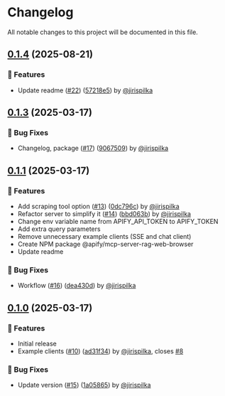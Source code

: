 # Changelog

All notable changes to this project will be documented in this file.

## [0.1.4](https://github.com/apify/mcp-server-rag-web-browser/releases/tag/v0.1.4) (2025-08-21)

### 🚀 Features

- Update readme ([#22](https://github.com/apify/mcp-server-rag-web-browser/pull/22)) ([57218e5](https://github.com/apify/mcp-server-rag-web-browser/commit/57218e50b7378b45713097d61615da71d9740a3e)) by [@jirispilka](https://github.com/jirispilka)


## [0.1.3](https://github.com/apify/mcp-server-rag-web-browser/releases/tag/v0.1.3) (2025-03-17)

### 🐛 Bug Fixes

- Changelog, package ([#17](https://github.com/apify/mcp-server-rag-web-browser/pull/17)) ([9067509](https://github.com/apify/mcp-server-rag-web-browser/commit/9067509a12fda837456899b22a3432c8ff172f4f)) by [@jirispilka](https://github.com/jirispilka)


## [0.1.1](https://github.com/apify/mcp-server-rag-web-browser/releases/tag/v0.1.1) (2025-03-17)

### 🚀 Features
- Add scraping tool option ([#13](https://github.com/apify/mcp-server-rag-web-browser/pull/13)) ([0dc796c](https://github.com/apify/mcp-server-rag-web-browser/commit/0dc796cea98e02e276fcc03e43514fa156a3018d)) by [@jirispilka](https://github.com/jirispilka)
- Refactor server to simplify it ([#14](https://github.com/apify/mcp-server-rag-web-browser/pull/14)) ([bbd063b](https://github.com/apify/mcp-server-rag-web-browser/commit/bbd063b2b4fc58e1fd25c07908ec1e8355955c59)) by [@jirispilka](https://github.com/jirispilka)
- Change env variable name from APIFY_API_TOKEN to APIFY_TOKEN
- Add extra query parameters
- Remove unnecessary example clients (SSE and chat client)
- Create NPM package @apify/mcp-server-rag-web-browser
- Update readme

### 🐛 Bug Fixes

- Workflow ([#16](https://github.com/apify/mcp-server-rag-web-browser/pull/16)) ([dea430d](https://github.com/apify/mcp-server-rag-web-browser/commit/dea430d793e924821b3eebc99ed4996333af99b8)) by [@jirispilka](https://github.com/jirispilka)

## [0.1.0](https://github.com/apify/mcp-server-rag-web-browser/releases/tag/v0.1.0) (2025-03-17)

### 🚀 Features

- Initial release
- Example clients ([#10](https://github.com/apify/mcp-server-rag-web-browser/pull/10)) ([ad31f34](https://github.com/apify/mcp-server-rag-web-browser/commit/ad31f34045e3d5a01b41073af06bae33e89b1f32)) by [@jirispilka](https://github.com/jirispilka), closes [#8](https://github.com/apify/mcp-server-rag-web-browser/issues/8)

### 🐛 Bug Fixes

- Update version ([#15](https://github.com/apify/mcp-server-rag-web-browser/pull/15)) ([1a05865](https://github.com/apify/mcp-server-rag-web-browser/commit/1a05865b4052b080a0dd758ec0e90ea1f7bdd14c)) by [@jirispilka](https://github.com/jirispilka)